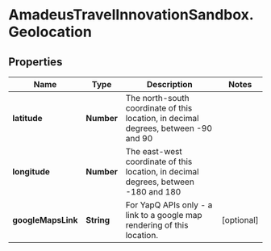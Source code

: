 # AmadeusTravelInnovationSandbox.Geolocation

## Properties
Name | Type | Description | Notes
------------ | ------------- | ------------- | -------------
**latitude** | **Number** | The north-south coordinate of this location, in decimal degrees, between -90 and 90 | 
**longitude** | **Number** | The east-west coordinate of this location, in decimal degrees, between -180 and 180 | 
**googleMapsLink** | **String** | For YapQ APIs only  - a link to a google map rendering of this location. | [optional] 


